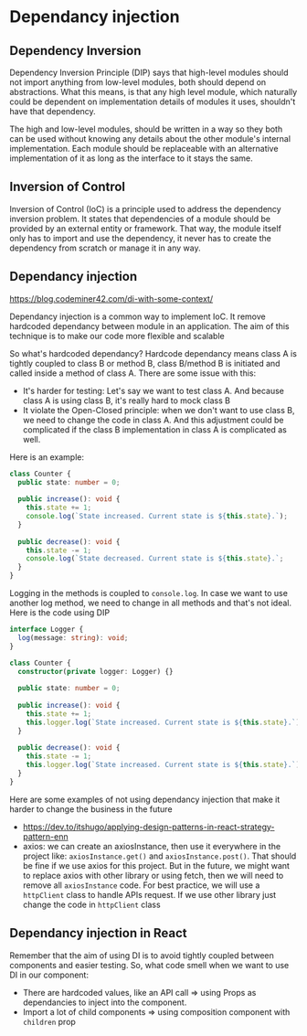 # Dependancy injection

## Dependency Inversion

Dependency Inversion Principle (DIP) says that high-level modules should not import anything from low-level modules, both should depend on abstractions. What this means, is that any high level module, which naturally could be dependent on implementation details of modules it uses, shouldn't have that dependency.

The high and low-level modules, should be written in a way so they both can be used without knowing any details about the other module's internal implementation. Each module should be replaceable with an alternative implementation of it as long as the interface to it stays the same.

## Inversion of Control

Inversion of Control (IoC) is a principle used to address the dependency inversion problem. It states that dependencies of a module should be provided by an external entity or framework. That way, the module itself only has to import and use the dependency, it never has to create the dependency from scratch or manage it in any way.

## Dependancy injection

<https://blog.codeminer42.com/di-with-some-context/>

Dependancy injection is a common way to implement IoC. It remove hardcoded dependancy between module in an application. The aim of this technique is to make our code more flexible and scalable

So what's hardcoded dependancy? Hardcode dependancy means class A is tightly coupled to class B or method B, class B/method B is initiated and called inside a method of class A. There are some issue with this:

- It's harder for testing: Let's say we want to test class A. And because class A is using class B, it's really hard to mock class B
- It violate the Open-Closed principle: when we don't want to use class B, we need to change the code in class A. And this adjustment could be complicated if the class B implementation in class A is complicated as well. 

Here is an example:

```ts
class Counter {
  public state: number = 0;
  
  public increase(): void {
    this.state += 1;
    console.log(`State increased. Current state is ${this.state}.`);
  }
  
  public decrease(): void {
    this.state -= 1;
    console.log(`State decreased. Current state is ${this.state}.`;
  }
}
```

Logging in the methods is coupled to `console.log`. In case we want to use another log method, we need to change in all methods and that's not ideal. Here is the code using DIP

```ts
interface Logger {
  log(message: string): void;
}

class Counter {
  constructor(private logger: Logger) {}
  
  public state: number = 0;
  
  public increase(): void {
    this.state += 1;
    this.logger.log(`State increased. Current state is ${this.state}.`);
  }
  
  public decrease(): void {
    this.state -= 1;
    this.logger.log(`State increased. Current state is ${this.state}.`);
  }
}
```



Here are some examples of not using dependancy injection that make it harder to change the business in the future

- <https://dev.to/itshugo/applying-design-patterns-in-react-strategy-pattern-enn>
- axios: we can create an axiosInstance, then use it everywhere in the project like: `axiosInstance.get()` and `axiosInstance.post()`. That should be fine if we use axios for this project. But in the future, we might want to replace axios with other library or using fetch, then we will need to remove all `axiosInstance` code. For best practice, we will use a `httpClient` class to handle APIs request. If we use other library just change the code in `httpClient` class

## Dependancy injection in React

Remember that the aim of using DI is to avoid tightly coupled between components and easier testing. So, what code smell when we want to use DI in our component:

- There are hardcoded values, like an API call => using Props as dependancies to inject into the component. 
- Import a lot of child components => using composition component with `children` prop 